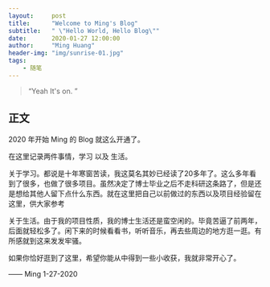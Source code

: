 ```yaml
---
layout:     post
title:      "Welcome to Ming's Blog"
subtitle:   " \"Hello World, Hello Blog\""
date:       2020-01-27 12:00:00
author:     "Ming Huang"
header-img: "img/sunrise-01.jpg"
tags:
    - 随笔
---
```


> “Yeah It's on. ”


## 正文

2020 年开始 Ming 的 Blog 就这么开通了。

在这里记录两件事情，学习 以及 生活。

关于学习。都说是十年寒窗苦读，我这莫名其妙已经读了20多年了。这么多年看到了很多，也做了很多项目。虽然决定了博士毕业之后不走科研这条路了，但是还是想给其他人留下点什么东西。就在这里把自己以前做过的东西以及项目经验留在这里，供大家参考

关于生活。由于我的项目性质，我的博士生活还是蛮空闲的。毕竟苦逼了前两年，后面就轻松多了。闲下来的时候看看书，听听音乐，再去些周边的地方逛一逛。有所感就到这来发发牢骚。

如果你恰好逛到了这里，希望你能从中得到一些小收获，我就非常开心了。

—— Ming 1-27-2020

